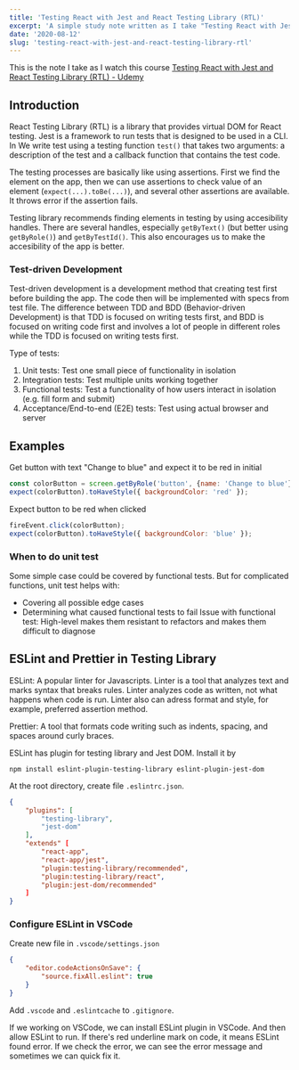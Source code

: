 ```yaml
---
title: 'Testing React with Jest and React Testing Library (RTL)'
excerpt: 'A simple study note written as I take "Testing React with Jest and React Testing Library (RTL)" course in Udemy'
date: '2020-08-12'
slug: 'testing-react-with-jest-and-react-testing-library-rtl'
---
```


This is the note I take as I watch this course 
[Testing React with Jest and React Testing Library (RTL) - Udemy](https://www.udemy.com/course/react-testing-library/)

## Introduction

React Testing Library (RTL) is a library that provides virtual DOM for React testing. Jest is a framework to run tests that is designed to be used in a CLI. In We write test using a testing function `test()` that takes two arguments: a description of the test and a callback function that contains the test code. 

The testing processes are basically like using assertions. First we find the element on the app, then we can use assertions to check value of an element (`expect(...).toBe(...)`), and several other assertions are available. It throws error if the assertion fails.

Testing library recommends finding elements in testing by using accesibility handles. There are several handles, especially `getByText()` (but better using `getByRole()`) and `getByTestId()`. This also encourages us to make the accesibility of the app is better.

### Test-driven Development

Test-driven development is a development method that creating test first before building the app. The code then will be implemented with specs from test file. The difference between TDD and BDD (Behavior-driven Development) is that TDD is focused on writing tests first, and BDD is focused on writing code first and involves a lot of people in different roles while the TDD is focused on writing tests first.

Type of tests:
1. Unit tests: Test one small piece of functionality in isolation
2. Integration tests: Test multiple units working together
3. Functional tests: Test a functionality of how users interact in isolation (e.g. fill form and submit)
4. Acceptance/End-to-end (E2E) tests: Test using actual browser and server

## Examples

Get button with text "Change to blue" and expect it to be red in initial

```jsx
const colorButton = screen.getByRole('button', {name: 'Change to blue'});
expect(colorButton).toHaveStyle({ backgroundColor: 'red' });
```

Expect button to be red when clicked

```jsx
fireEvent.click(colorButton);
expect(colorButton).toHaveStyle({ backgroundColor: 'blue' });
```

### When to do unit test
Some simple case could be covered by functional tests. But for complicated functions, unit test helps with:
- Covering all possible edge cases
- Determining what caused functional tests to fail
Issue with functional test: High-level makes them resistant to refactors and makes them difficult to diagnose

## ESLint and Prettier in Testing Library

ESLint: A popular linter for Javascripts. Linter is a tool that analyzes text and marks syntax that breaks rules. Linter analyzes code as written, not what happens when code is run. Linter also can adress format and style, for example, preferred assertion method.

Prettier: A tool that formats code writing such as indents, spacing, and spaces around curly braces.

ESLint has plugin for testing library and Jest DOM.  Install it by

```
npm install eslint-plugin-testing-library eslint-plugin-jest-dom
```

At the root directory, create file `.eslintrc.json`.

```json
{
	"plugins": [
		"testing-library", 
		"jest-dom"
	],
	"extends" [
		"react-app",
		"react-app/jest",
		"plugin:testing-library/recommended",
		"plugin:testing-library/react",
		"plugin:jest-dom/recommended"
	]
}
```

### Configure ESLint in VSCode

Create new file in `.vscode/settings.json`

```json
{
	"editor.codeActionsOnSave": {
		"source.fixAll.eslint": true
	}
}
```

Add `.vscode` and `.eslintcache` to `.gitignore`.

If we working on VSCode, we can install ESLint plugin in VSCode. And then allow ESLint to run. If there's red underline mark on code, it means ESLint found error. If we check the error, we can see the error message and sometimes we can quick fix it.